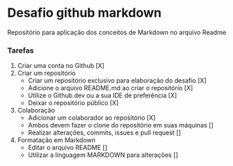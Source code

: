 # Desafio  github  markdown

Repositório para aplicação dos conceitos de Markdown no arquivo Readme

### Tarefas
1.  Criar uma conta no Github [X]
2.  Criar um repositório
    - Criar um repositório exclusivo para elaboração do desafio [X]
    - Adicione o arquivo README.md ao criar o repositório [X]
    - Utilize o Github.dev ou a sua IDE de preferência [X]
    - Deixar o repositório público [X]
3.  Colaboração
    - Adicionar um colaborador ao repositório [X]
    - Ambos devem fazer o clone do repositório em suas máquinas []
    - Realizar alterações, commits, issues e pull request []
4.  Formatação em Markdown 
    - Editar o arquivo README []
    - Utilizar a linguagem MARKDOWN para alterações []